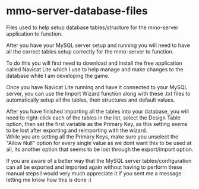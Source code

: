 # mmo-server-database-files
Files used to help setup database tables/structure for the mmo-server application to function.

After you have your MySQL server setup and running you will need to have all the correct tables setup correctly for the mmo-server to function.  

To do this you will first need to download and install the free application called Navicat Lite which I use to help manage and make changes to the database while I am developing the game.  

Once you have Navicat Lite running and have it connected to your MySQL server, you can use the Import Wizard function along with these .txt files to automatically setup all the tables, their structures and default values.  
  
After you have finished importing all the tables into your database, you will need to right-click each of the tables in the list, select the Design Table option, then set the first variable as the Primary Key, as this setting seems to be lost after exporting and reimporting with the wizard.  
While you are setting all the Primary Keys, make sure you unselect the "Allow Null" option for every single value as we dont want this to be used at all, its another option that seems to be lost through the export/import option.  
  
If you are aware of a better way that the MySQL server tables/configuration can all be exported and imported again without having to perform these manual steps I would very much appreciate it if you sent me a message letting me know how this is done :)
